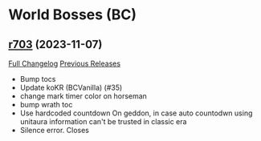 # <DBM Mod> World Bosses (BC)

## [r703](https://github.com/DeadlyBossMods/DBM-BCVanilla/tree/r703) (2023-11-07)
[Full Changelog](https://github.com/DeadlyBossMods/DBM-BCVanilla/compare/r702...r703) [Previous Releases](https://github.com/DeadlyBossMods/DBM-BCVanilla/releases)

- Bump tocs  
- Update koKR (BCVanilla) (#35)  
- change mark timer color on horseman  
- bump wrath toc  
- Use hardcoded countdown On geddon, in case auto countodwn using unitaura information can't be trusted in classic era  
- Silence error. Closes  
